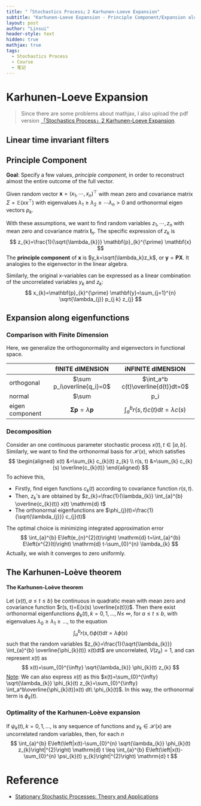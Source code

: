 ```yaml
---
title: "「Stochastics Process」2 Karhunen-Loeve Expansion"
subtitle: "Karhunen-Loeve Expansion - Principle Component/Expansion along eigenfunctions/The Karhunen-Loève theorem"
layout: post
author: "Linsui"
header-style: text
hidden: true
mathjax: true
tags:
  - Stochastics Process
  - Course
  - 笔记
---
```


# Karhunen-Loeve Expansion

> Since there are some problems about mathjax, I also upload the pdf version <a href="https://denglinsui.github.io/pdf/StochasticsProcess/02.pdf" target="_blank">「Stochastics Process」2 Karhunen-Loeve Expansion</a>.

## Linear time invariant filters

## Principle Component

**Goal**: Specify a few values, *principle component*, in order to reconstruct almost the entire outcome of the full vector.   

Given random vector $\mathbf{x}=(x_1,\cdots,x_n)^\top$ with mean zero and covariance matrix $\Sigma=\mathbb{E}(xx^\top)$ with eigenvalues $\lambda_1\geq\lambda_2\geq\cdots\lambda_n>0$ and orthonormal eigen vectors $p_k$.

With these assumptions, we want to find random variables $z_1,\cdots,z_n$ with mean zero and covariance matrix $\mathbf{I}_n$. The specific expression of $z_k$ is
$$
z_{k}=\frac{1}{\sqrt{\lambda_{k}}} \mathbf{p}_{k}^{\prime} \mathbf{x}
$$
The **principle component** of $\mathbf{x}$ is $y_k=\sqrt{\lambda_k}z_k$, or $\mathbf{y}=\mathbf{PX}$. It analogies to the eigenvector in the linear algebra.

Similarly, the original x-variables can be expressed as a linear combination of the uncorrelated variables $y_k$ and $z_k$:
$$
x_{k}=\mathbf{p}_{k}^{\prime} \mathbf{y}=\sum_{j=1}^{n} \sqrt{\lambda_{j}} p_{j k} z_{j}
$$

  ## Expansion along eigenfunctions

### Comparison with Finite Dimension

Here, we generalize the orthogonormality and eigenvectors in functional space.

|                 |                  fINITE dIMENSION                  |                  iNFINITE dIMENSION                   |
| --------------- | :------------------------------------------------: | :---------------------------------------------------: |
| orthogonal      |             $\sum p_i\overline{q_i}=0$             |          $\int_a^b c(t)\overline{d(t)}dt=0$           |
| normal          |                  $\sum |p_i|^2=1$                  |                $\int_a^b |c(t)|^2dt=1$                |
| eigen component | $\boldsymbol{\Sigma} \mathbf{p}=\lambda\mathbf{p}$ | $\int_{a}^{b} r(s, t) c(t) \mathrm{d} t=\lambda c(s)$ |

### Decomposition

Consider an one continuous parameter stochastic process $x(t), t\in[a,b]$. Similarly, we want to find the orthonormal basis for $\mathcal{H}(x)$, which satisfies
$$
\begin{aligned}
x(t) &=\sum_{k} c_{k}(t) z_{k} \\
r(s, t) &=\sum_{k} c_{k}(s) \overline{c_{k}(t)}
\end{aligned}
$$
To achieve this, 

- Firstly, find eigen functions $c_k(t)$ according to covariance function $r(s,t)$. 
- Then, $z_k$'s are obtained by $z_{k}=\frac{1}{\lambda_{k}} \int_{a}^{b} \overline{c_{k}(t)} x(t) \mathrm{d} t$
- The orthonormal eigenfunctions are $\phi_{j}(t)=\frac{1}{\sqrt{\lambda_{j}}} c_{j}(t)$

The optimal choice is minimizing integrated approximation error
$$
\int_{a}^{b} E\left(e_{n}^{2}(t)\right) \mathrm{d} t=\int_{a}^{b} E\left(x^{2}(t)\right) \mathrm{d} t-\sum_{0}^{n} \lambda_{k}
$$
Actually, we wish it converges to zero uniformly.

## The Karhunen-Loève theorem

#### The Karhunen-Loève theorem

Let $\{x(t), a \leq t \leq b\}$ be continuous in quadratic mean with mean zero and covariance function $r(s, t)=E(x(s) \overline{x(t)})$. Then there exist orthonormal eigenfunctions $\phi_{k}(t), k=0,1, \ldots, N \leq$ $\infty,$ for $a \leq t \leq b,$ with eigenvalues $\lambda_{0} \geq \lambda_{1} \geq \ldots,$ to the equation
$$
\int_{a}^{b} r(s, t) \phi(t) \mathrm{d} t=\lambda \phi(s)
$$
such that the random variables $z_{k}=\frac{1}{\sqrt{\lambda_{k}}} \int_{a}^{b} \overline{\phi_{k}(t)} x(t)dt$  are uncorrelated, $V\left(z_{k}\right)=1,$ and can represent $x(t)$ as
$$
x(t)=\sum_{0}^{\infty} \sqrt{\lambda_{k}} \phi_{k}(t) z_{k}
$$
<u>Note</u>: We can also express $x(t)$ as this $x(t)=\sum_{0}^{\infty} \sqrt{\lambda_{k}} \phi_{k}(t) z_{k}=\sum_{0}^{\infty} \int_a^b\overline{\phi_{k}(t)}x(t) dt\ \phi_{k}(t)$. In this way, the orthonormal term is $\phi_k(t)$.

### Optimality of the Karhunen-Loève expansion  

If $\psi_{k}(t), k=0,1, \ldots,$ is any sequence of functions and $y_{k} \in \mathscr{H}(x)$
are uncorrelated random variables, then, for each $n$
$$
\int_{a}^{b} E\left(\left|x(t)-\sum_{0}^{n} \sqrt{\lambda_{k}} \phi_{k}(t) z_{k}\right|^{2}\right) \mathrm{d} t \leq \int_{a}^{b} E\left(\left|x(t)-\sum_{0}^{n} \psi_{k}(t) y_{k}\right|^{2}\right) \mathrm{d} t
$$

# Reference

- [Stationary Stochastic Processes: Theory and Applications](https://www.amazon.com/Stationary-Stochastic-Processes-Applications-Statistical/dp/1466557796)

  

